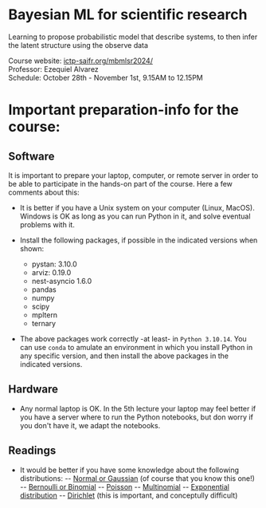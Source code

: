 # Bayesian ML for scientific research
Learning to propose probabilistic model that describe systems, to then infer the latent structure using the observe data

Course website: <a href='https://www.ictp-saifr.org/mbmlsr2024/'>ictp-saifr.org/mbmlsr2024/</a><br>
Professor: Ezequiel Alvarez <br>
Schedule: October 28th - November 1st, 9.15AM to 12.15PM


# Important preparation-info for the course:

## Software

It is important to prepare your laptop, computer, or remote server in order to be able to participate in the hands-on part of the course. Here a few comments about this:

- It is better if you have a Unix system on your computer (Linux, MacOS).  Windows is OK as long as you can run Python in it, and solve eventual problems with it.
- Install the following packages, if possible in the indicated versions when shown:
  - pystan:                    3.10.0
  - arviz:                     0.19.0
  - nest-asyncio               1.6.0
  - pandas
  - numpy
  - scipy
  - mpltern
  - ternary
  
- The above packages work correctly -at least- in ``Python 3.10.14``.  You can use ``conda`` to amulate an environment in which you install Python in any specific version, and then install the above packages in the indicated versions.

## Hardware

- Any normal laptop is OK.  In the 5th lecture your laptop may feel better if you have a server where to run the Python notebooks, but don worry if you don't have it, we adapt the notebooks.

## Readings

- It would be better if you have some knowledge about the following distributions:
  -- <a href="https://en.wikipedia.org/wiki/Normal_distribution">Normal or Gaussian</a> (of course that you know this one!)
  -- <a href="https://en.wikipedia.org/wiki/Binomial_distribution">Bernoulli or Binomial</a>
  -- <a href="https://en.wikipedia.org/wiki/Poisson_distribution">Poisson</a>
  -- <a href="https://en.wikipedia.org/wiki/Multinomial_distribution">Multinomial</a>
  -- <a href="https://en.wikipedia.org/wiki/Exponential_distribution">Exponential distribution</a>
  -- <a href="https://en.wikipedia.org/wiki/Dirichlet_distribution">Dirichlet</a> (this is important, and conceptully difficult)


